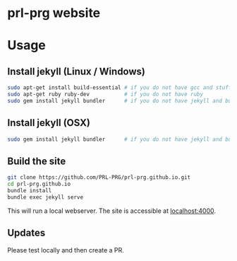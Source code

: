 # prl-prg website

# Usage

## Install jekyll (Linux / Windows)

```sh
sudo apt-get install build-essential # if you do not have gcc and stuff
sudo apt-get ruby ruby-dev           # if you do not have ruby
sudo gem install jekyll bundler      # if you do not have jekyll and bundler
```

## Install jekyll (OSX)

```sh
sudo gem install jekyll bundler      # if you do not have jekyll and bundler
```

## Build the site

```sh
git clone https://github.com/PRL-PRG/prl-prg.github.io.git
cd prl-prg.github.io
bundle install
bundle exec jekyll serve
```

This will run a local webserver. The site is accessible at [localhost:4000](localhost:4000).

## Updates

Please test locally and then create a PR.
